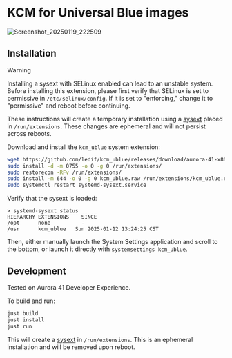 # KCM for Universal Blue images

![Screenshot_20250119_222509](https://github.com/user-attachments/assets/1f083300-fb00-428f-9fca-2ae6e51dd32d)

## Installation

> [!WARNING] 
> Installing a sysext with SELinux enabled can lead to an unstable system. Before installing this extension, please first verify that SELinux is set to permissive in `/etc/selinux/config`. If it is set to "enforcing," change it to "permissive" and reboot before continuing.

These instructions will create a temporary installation using a [sysext](https://www.freedesktop.org/software/systemd/man/latest/systemd-sysext.html) placed in `/run/extensions`.
These changes are ephemeral and will not persist across reboots.
 
Download and install the `kcm_ublue` system extension:
```bash
wget https://github.com/ledif/kcm_ublue/releases/download/aurora-41-x86-64/kcm_ublue.raw
sudo install -d -m 0755 -o 0 -g 0 /run/extensions/
sudo restorecon -RFv /run/extensions/
sudo install -m 644 -o 0 -g 0 kcm_ublue.raw /run/extensions/kcm_ublue.raw
sudo systemctl restart systemd-sysext.service
```

Verify that the sysext is loaded:

```
> systemd-sysext status
HIERARCHY EXTENSIONS    SINCE                      
/opt      none          -                          
/usr      kcm_ublue   Sun 2025-01-12 13:24:25 CST
```

Then, either manually launch the System Settings application and scroll to the bottom, or launch it directly with `systemsettings kcm_ublue`.

## Development 

Tested on Aurora 41 Developer Experience.

To build and run:
```bash
just build
just install
just run
```

This will create a [sysext](https://www.freedesktop.org/software/systemd/man/latest/systemd-sysext.html) in `/run/extensions`. This is an ephemeral installation and will be removed upon reboot.
